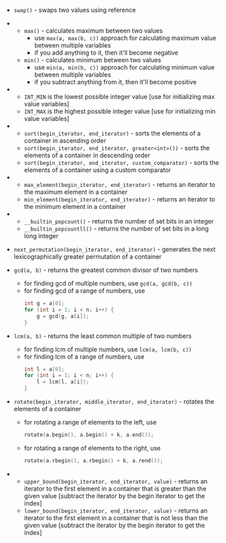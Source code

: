 - `swap()` - swaps two values using reference

-   - `max()` - calculates maximum between two values
        - use `max(a, max(b, c))` approach for calculating maximum value between multiple variables
        - if you add anything to it, then it'll become negative
    -  `min()` - calculates minimum between two values
        - use `min(a, min(b, c))` approach for calculating minimum value between multiple variables
        - if you subtract anything from it, then it'll become positive

-   - `INT_MIN` is the lowest possible integer value [use for initializing max value variables]
    - `INT_MAX` is the highest possible integer value [use for initializing min value variables]

-   - `sort(begin_iterator, end_iterator)` - sorts the elements of a container in ascending order
    - `sort(begin_iterator, end_iterator, greater<int>())` - sorts the elements of a container in descending order
    - `sort(begin_iterator, end_iterator, custom_comparator)` - sorts the elements of a container using a custom comparator

-   - `max_element(begin_iterator, end_iterator)` - returns an iterator to the maximum element in a container
    - `min_element(begin_iterator, end_iterator)` - returns an iterator to the minimum element in a container

-   - `__builtin_popcount()` - returns the number of set bits in an integer
    - `__builtin_popcountll()` - returns the number of set bits in a long long integer

- `next_permutation(begin_iterator, end_iterator)` - generates the next lexicographically greater permutation of a container

- `gcd(a, b)` - returns the greatest common divisor of two numbers
    - for finding gcd of multiple numbers, use `gcd(a, gcd(b, c))`
    - for finding gcd of a range of numbers, use
        ```cpp
        int g = a[0];
        for (int i = 1; i < n; i++) {
            g = gcd(g, a[i]);
        }
        ```

- `lcm(a, b)` - returns the least common multiple of two numbers
    - for finding lcm of multiple numbers, use `lcm(a, lcm(b, c))`
    - for finding lcm of a range of numbers, use
        ```cpp
        int l = a[0];
        for (int i = 1; i < n; i++) {
            l = lcm(l, a[i]);
        }
        ```

- `rotate(begin_iterator, middle_iterator, end_iterator)` - rotates the elements of a container
    - for rotating a range of elements to the left, use
        ```cpp
        rotate(a.begin(), a.begin() + k, a.end());
        ```
    - for rotating a range of elements to the right, use
        ```cpp
        rotate(a.rbegin(), a.rbegin() + k, a.rend());
        ```

-   - `upper_bound(begin_iterator, end_iterator, value)` - returns an iterator to the first element in a container that is greater than the given value [subtract the iterator by the begin iterator to get the index]
    - `lower_bound(begin_iterator, end_iterator, value)` - returns an iterator to the first element in a container that is not less than the given value [subtract the iterator by the begin iterator to get the index]